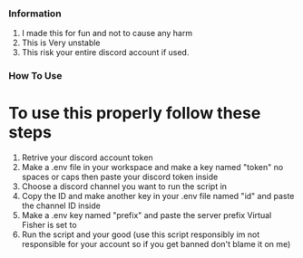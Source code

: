 ### Information
1. I made this for fun and not to cause any harm
2. This is Very unstable
3. This risk your entire discord account if used.


### How To Use

# To use this properly follow these steps
1. Retrive your discord account token 
2. Make a .env file in your workspace and make a key named "token" no spaces or caps then paste your discord token inside
3. Choose a discord channel you want to run the script in
4. Copy the ID and make another key in your .env file named "id" and paste the channel ID inside
5. Make a .env key named "prefix" and paste the server prefix Virtual Fisher is set to
6. Run the script and your good (use this script responsibly im not responsible for your account so if you get banned don't blame it on me)
